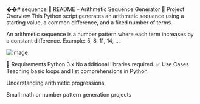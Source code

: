 ��#   s e q u e n c e 
 📘 README – Arithmetic Sequence Generator
🔢 Project Overview
This Python script generates an arithmetic sequence using a starting value, a common difference, and a fixed number of terms.

An arithmetic sequence is a number pattern where each term increases by a constant difference.
Example: 5, 8, 11, 14, ...

![image](https://github.com/user-attachments/assets/0ca1249e-7f0b-4224-a907-ea093e67b848)


🧰 Requirements
Python 3.x
No additional libraries required.
✅ Use Cases
Teaching basic loops and list comprehensions in Python

Understanding arithmetic progressions

Small math or number pattern generation projects

 
